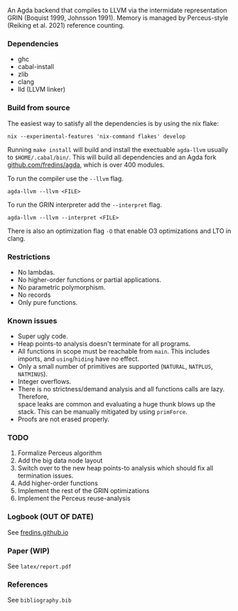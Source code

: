 An Agda backend that compiles to LLVM via the intermidate representation GRIN (Boquist 1999, Johnsson 1991).
Memory is managed by Perceus-style (Reiking et al. 2021) reference counting.

### Dependencies

- ghc
- cabal-install
- zlib
- clang
- lld (LLVM linker)

### Build from source

The easiest way to satisfy all the dependencies is by using the nix flake: 

```
nix --experimental-features 'nix-command flakes' develop
```

Running `make install` will build and install the exectuable `agda-llvm` usually to `$HOME/.cabal/bin/`. This will build all dependencies and an Agda fork [github.com/fredins/agda](https://github.com/fredins/agda), which is over 400 modules. 

To run the compiler use the `--llvm` flag.  

```
agda-llvm --llvm <FILE>
```

To run the GRIN interpreter add the `--interpret` flag.

```
agda-llvm --llvm --interpret <FILE>
```

There is also an optimization flag `-O` that enable O3 optimizations and LTO in clang.

### Restrictions
- No lambdas.  
- No higher-order functions or partial applications.  
- No parametric polymorphism.  
- No records
- Only pure functions.

### Known issues
- Super ugly code.  
- Heap points-to analysis doesn't terminate for all programs.  
- All functions in scope must be reachable from `main`. This 
  includes imports, and `using`/`hiding` have no effect.  
- Only a small number of primitives are supported (`NATURAL`, `NATPLUS`, `NATMINUS`).
- Integer overflows.
- There is no strictness/demand analysis and all functions calls are lazy. Therefore,  
  space leaks are common and evaluating a huge thunk blows up the stack. This can be 
  manually mitigated by using `primForce`.
- Proofs are not erased properly.

### TODO
1. Formalize Perceus algorithm
2. Add the big data node layout
3. Switch over to the new heap points-to analysis which 
   should fix all termination issues.
4. Add higher-order functions
5. Implement the rest of the GRIN optimizations
6. Implement the Perceus reuse-analysis

### Logbook (OUT OF DATE)
See [fredins.github.io](https://fredins.github.io)

### Paper (WIP)

See `latex/report.pdf`

### References
See `bibliography.bib`

